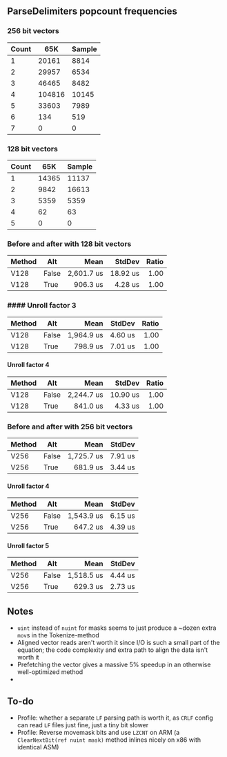 ## ParseDelimiters popcount frequencies

### 256 bit vectors
| Count | 65K    | Sample |
| ----- | ------ | ------ |
| 1     | 20161  | 8814   |
| 2     | 29957  | 6534   |
| 3     | 46465  | 8482   |
| 4     | 104816 | 10145  |
| 5     | 33603  | 7989   |
| 6     | 134    | 519    |
| 7     | 0      | 0      |

### 128 bit vectors
| Count | 65K   | Sample |
| ----- | ----- | ------ |
| 1     | 14365 | 11137  |
| 2     | 9842  | 16613  |
| 3     | 5359  | 5359   |
| 4     | 62    | 63     |
| 5     | 0     | 0      |

### Before and after with 128 bit vectors

| Method | Alt   |       Mean |   StdDev | Ratio |
| ------ | ----- | ---------: | -------: | ----: |
| V128   | False | 2,601.7 us | 18.92 us |  1.00 |
| V128   | True  |   906.3 us |  4.28 us |  1.00 |

### #### Unroll factor 3
| Method | Alt   |       Mean |  StdDev | Ratio |
| ------ | ----- | ---------: | ------: | ----: |
| V128   | False | 1,964.9 us | 4.60 us |  1.00 |
| V128   | True  |   798.9 us | 7.01 us |  1.00 |

#### Unroll factor 4
 | Method | Alt   |       Mean |   StdDev | Ratio |
 | ------ | ----- | ---------: | -------: | ----: |
 | V128   | False | 2,244.7 us | 10.90 us |  1.00 |
 | V128   | True  |   841.0 us |  4.33 us |  1.00 |

### Before and after with 256 bit vectors
| Method | Alt   |       Mean |  StdDev |
| ------ | ----- | ---------: | ------: |
| V256   | False | 1,725.7 us | 7.91 us |
| V256   | True  |   681.9 us | 3.44 us |

#### Unroll factor 4
| Method | Alt   |       Mean |  StdDev |
| ------ | ----- | ---------: | ------: |
| V256   | False | 1,543.9 us | 6.15 us |
| V256   | True  |   647.2 us | 4.39 us |

#### Unroll factor 5
| Method | Alt   |       Mean |  StdDev |
| ------ | ----- | ---------: | ------: |
| V256   | False | 1,518.5 us | 4.44 us |
| V256   | True  |   629.3 us | 2.73 us |


## Notes

- `uint` instead of `nuint` for masks seems to just produce a ~dozen extra `mov`s in the Tokenize-method
- Aligned vector reads aren't worth it since I/O is such a small part of the equation; the code complexity and extra path to align the data isn't worth it
- Prefetching the vector gives a massive 5% speedup in an otherwise well-optimized method
- 

## To-do

- Profile: whether a separate `LF` parsing path is worth it, as `CRLF` config can read `LF` files just fine, just a tiny bit slower
- Profile: Reverse movemask bits and use `LZCNT` on ARM (a `ClearNextBit(ref nuint mask)` method inlines nicely on x86 with identical ASM)
